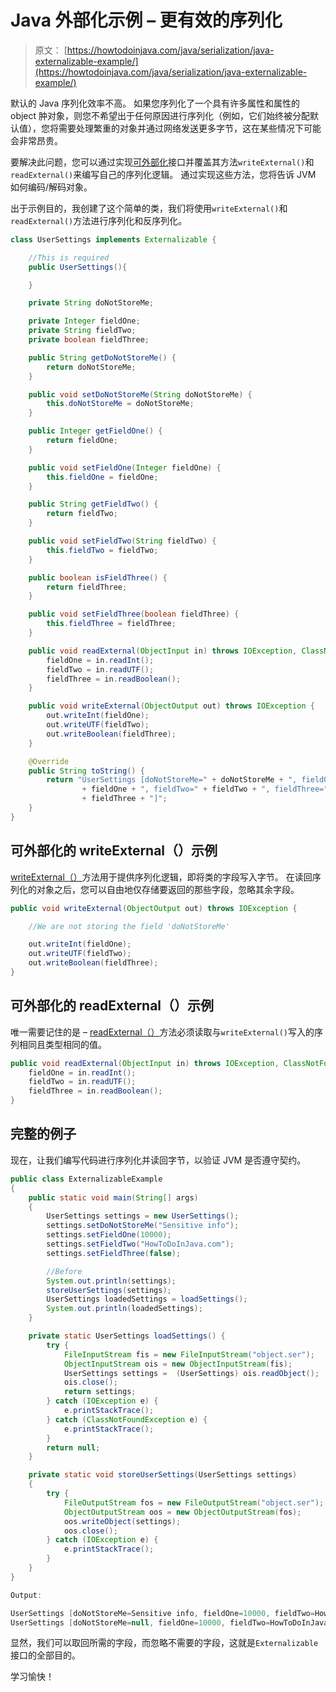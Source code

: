 # Java 外部化示例 – 更有效的序列化

> 原文： [https://howtodoinjava.com/java/serialization/java-externalizable-example/](https://howtodoinjava.com/java/serialization/java-externalizable-example/)

默认的 Java 序列化效率不高。 如果您序列化了一个具有许多属性和属性的 object 肿对象，则您不希望出于任何原因进行序列化（例如，它们始终被分配默认值），您将需要处理繁重的对象并通过网络发送更多字节，这在某些情况下可能会非常昂贵。

要解决此问题，您可以通过实现[可外部化](https://docs.oracle.com/javase/7/docs/api/java/io/Externalizable.html)接口并覆盖其方法`writeExternal()`和`readExternal()`来编写自己的序列化逻辑。 通过实现这些方法，您将告诉 JVM 如何编码/解码对象。

出于示例目的，我创建了这个简单的类，我们将使用`writeExternal()`和`readExternal()`方法进行序列化和反序列化。

```java
class UserSettings implements Externalizable {

	//This is required
	public UserSettings(){

	}

	private String doNotStoreMe;

	private Integer fieldOne;
	private String fieldTwo;
	private boolean fieldThree;

	public String getDoNotStoreMe() {
		return doNotStoreMe;
	}

	public void setDoNotStoreMe(String doNotStoreMe) {
		this.doNotStoreMe = doNotStoreMe;
	}

	public Integer getFieldOne() {
		return fieldOne;
	}

	public void setFieldOne(Integer fieldOne) {
		this.fieldOne = fieldOne;
	}

	public String getFieldTwo() {
		return fieldTwo;
	}

	public void setFieldTwo(String fieldTwo) {
		this.fieldTwo = fieldTwo;
	}

	public boolean isFieldThree() {
		return fieldThree;
	}

	public void setFieldThree(boolean fieldThree) {
		this.fieldThree = fieldThree;
	}

	public void readExternal(ObjectInput in) throws IOException, ClassNotFoundException {
		fieldOne = in.readInt();
		fieldTwo = in.readUTF();
		fieldThree = in.readBoolean();
	}

	public void writeExternal(ObjectOutput out) throws IOException {
		out.writeInt(fieldOne);
		out.writeUTF(fieldTwo);
		out.writeBoolean(fieldThree);
	}

	@Override
	public String toString() {
		return "UserSettings [doNotStoreMe=" + doNotStoreMe + ", fieldOne="
				+ fieldOne + ", fieldTwo=" + fieldTwo + ", fieldThree="
				+ fieldThree + "]";
	}
}

```

## 可外部化的 writeExternal（）示例

[writeExternal（）](https://docs.oracle.com/javase/7/docs/api/java/io/Externalizable.html#writeExternal%28java.io.ObjectOutput%29)方法用于提供序列化逻辑，即将类的字段写入字节。 在读回序列化的对象之后，您可以自由地仅存储要返回的那些字段，忽略其余字段。

```java
public void writeExternal(ObjectOutput out) throws IOException {

	//We are not storing the field 'doNotStoreMe'

	out.writeInt(fieldOne);
	out.writeUTF(fieldTwo);
	out.writeBoolean(fieldThree);
}

```

## 可外部化的 readExternal（）示例

唯一需要记住的是 – [readExternal（）](https://docs.oracle.com/javase/7/docs/api/java/io/Externalizable.html#readExternal%28java.io.ObjectInput%29)方法必须读取与`writeExternal()`写入的序列相同且类型相同的值。

```java
public void readExternal(ObjectInput in) throws IOException, ClassNotFoundException {
	fieldOne = in.readInt();
	fieldTwo = in.readUTF();
	fieldThree = in.readBoolean();
}

```

## 完整的例子

现在，让我们编写代码进行序列化并读回字节，以验证 JVM 是否遵守契约。

```java
public class ExternalizableExample 
{
	public static void main(String[] args) 
	{
		UserSettings settings = new UserSettings();
		settings.setDoNotStoreMe("Sensitive info");
		settings.setFieldOne(10000);
		settings.setFieldTwo("HowToDoInJava.com");
		settings.setFieldThree(false);

		//Before
		System.out.println(settings);
		storeUserSettings(settings);
		UserSettings loadedSettings = loadSettings();
		System.out.println(loadedSettings);
	}

	private static UserSettings loadSettings() {
        try {
            FileInputStream fis = new FileInputStream("object.ser");
            ObjectInputStream ois = new ObjectInputStream(fis);
            UserSettings settings =  (UserSettings) ois.readObject();
            ois.close();
            return settings;
        } catch (IOException e) {
            e.printStackTrace();
        } catch (ClassNotFoundException e) {
            e.printStackTrace();
        }
        return null;
    }

	private static void storeUserSettings(UserSettings settings)
	{
		try {
            FileOutputStream fos = new FileOutputStream("object.ser");
            ObjectOutputStream oos = new ObjectOutputStream(fos);
            oos.writeObject(settings);
            oos.close();
        } catch (IOException e) {
            e.printStackTrace();
        }
	}
}

```

```java
Output:

UserSettings [doNotStoreMe=Sensitive info, fieldOne=10000, fieldTwo=HowToDoInJava.com, fieldThree=false]
UserSettings [doNotStoreMe=null, fieldOne=10000, fieldTwo=HowToDoInJava.com, fieldThree=false]
```

显然，我们可以取回所需的字段，而忽略不需要的字段，这就是`Externalizable`接口的全部目的。

学习愉快！